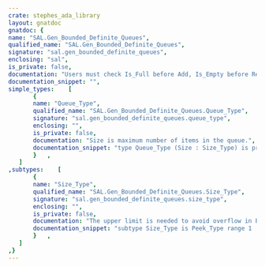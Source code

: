 ```yaml
---
crate: stephes_ada_library
layout: gnatdoc
gnatdoc: {
name: "SAL.Gen_Bounded_Definite_Queues",
qualified_name: "SAL.Gen_Bounded_Definite_Queues",
signature: "sal.gen_bounded_definite_queues",
enclosing: "sal",
is_private: false,
documentation: "Users must check Is_Full before Add, Is_Empty before Remove.\n\n@formal Item_Type",
documentation_snippet: "",
simple_types:    [
       {
       name: "Queue_Type",
       qualified_name: "SAL.Gen_Bounded_Definite_Queues.Queue_Type",
       signature: "sal.gen_bounded_definite_queues.queue_type",
       enclosing: "",
       is_private: false,
       documentation: "Size is maximum number of items in the queue.",
       documentation_snippet: "type Queue_Type (Size : Size_Type) is private;",
       }   ,
   ]
,subtypes:    [
       {
       name: "Size_Type",
       qualified_name: "SAL.Gen_Bounded_Definite_Queues.Size_Type",
       signature: "sal.gen_bounded_definite_queues.size_type",
       enclosing: "",
       is_private: false,
       documentation: "The upper limit is needed to avoid overflow in Peek.",
       documentation_snippet: "subtype Size_Type is Peek_Type range 1 .. Peek_Type'Last / 2;",
       }   ,
   ]
,}
---
```

